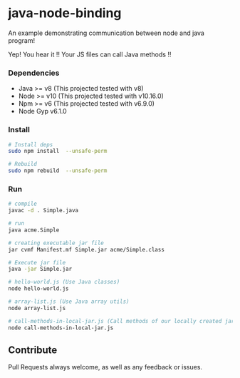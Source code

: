 # java-node-binding
An example demonstrating communication between node and java program!

Yep! You hear it !!
Your JS files can call Java methods !!

### Dependencies
* Java >= v8 (This projected tested with v8)
* Node >= v10 (This projected tested with v10.16.0)
* Npm >= v6 (This projected tested with v6.9.0)
* Node Gyp v6.1.0

### Install
```bash
# Install deps
sudo npm install  --unsafe-perm

# Rebuild
sudo npm rebuild  --unsafe-perm
```

### Run
```bash
# compile
javac -d . Simple.java

# run
java acme.Simple

# creating executable jar file
jar cvmf Manifest.mf Simple.jar acme/Simple.class

# Execute jar file
java -jar Simple.jar

# hello-world.js (Use Java classes)
node hello-world.js

# array-list.js (Use Java array utils)
node array-list.js

# call-methods-in-local-jar.js (Call methods of our locally created jar)
node call-methods-in-local-jar.js
```

## Contribute
Pull Requests always welcome, as well as any feedback or issues.
